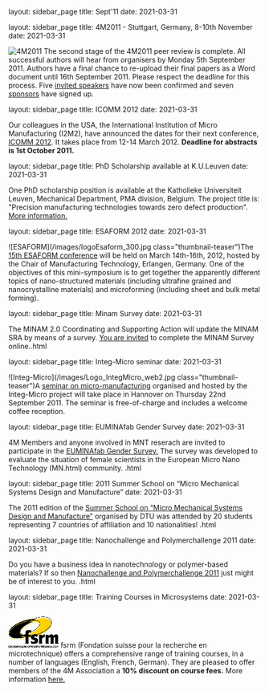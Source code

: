 layout: sidebar_page
title: Sept'11
date: 2021-03-31

<!--break-->
layout: sidebar_page
title: 4M2011 - Stuttgart, Germany, 8-10th November
date: 2021-03-31

![4M2011](/images/4m-2011_web1.jpg)
The second stage of the 4M2011 peer review is complete. All successful authors will hear from organisers by Monday 5th September 2011. Authors have a final chance to re-upload their final papers as a Word document until 16th September 2011. Please respect the deadline for this process. Five [invited speakers](/conference/2011/Invited-Speakers-0) have now been confirmed and seven [sponsors](/conference/2011/Our-Sponsor.html) have signed up. 

layout: sidebar_page
title: ICOMM 2012
date: 2021-03-31

Our colleagues in the USA, the International Institution of Micro Manufacturing (I2M2), have announced the dates for their next conference, [ICOMM 2012](/event/ICOMM-2012.html). It takes place from 12-14 March 2012. **Deadline for abstracts is 1st October 2011.**  
    
layout: sidebar_page
title: PhD Scholarship available at K.U.Leuven
date: 2021-03-31

One PhD scholarship position is available at the Katholieke Universiteit Leuven, Mechanical Department, PMA division, Belgium. The project title is: "Precision manufacturing technologies towards zero defect production". [More information.](/contents/PhD-scholarship-KULeuve.html)
  
layout: sidebar_page
title: ESAFORM 2012
date: 2021-03-31

![ESAFORM](/images/logoEsaform_300.jpg class="thumbnail-teaser")The [15th ESAFORM conference](/node/556) will be held on March 14th-16th, 2012, hosted by the Chair of Manufacturing Technology, Erlangen, Germany. One of the objectives of this mini-symposium is to get together the apparently different topics of nano-structured materials (including ultrafine grained and nanocrystalline materials) and microforming (including sheet and bulk metal forming).   
  
layout: sidebar_page
title: Minam Survey
date: 2021-03-31

The MINAM 2.0 Coordinating and Supporting Action will update the MINAM SRA by means of a survey. [You are invited](/contents/MINAM-Surve.html) to complete the MINAM Survey online..html
  
layout: sidebar_page
title: Integ-Micro seminar
date: 2021-03-31

![Integ-Micro](/images/Logo_IntegMicro_web2.jpg class="thumbnail-teaser")A [seminar on micro-manufacturing](/event/Integ-micro-semina.html) organised and hosted by the Integ-Micro project will take place in Hannover on Thursday 22nd September 2011. The seminar is free-of-charge and includes a welcome coffee reception.
    
layout: sidebar_page
title: EUMINAfab Gender Survey
date: 2021-03-31

4M Members and anyone involved in MNT reserach are invited to participate in the [EUMINAfab Gender Survey.](/contents/EUMINAfab-Gender-Survey.html) The survey was developed to evaluate the situation of female scientists in the European Micro Nano Technology (MN.html) community.     .html
  
layout: sidebar_page
title: 2011 Summer School on “Micro Mechanical Systems Design and Manufacture”
date: 2021-03-31

The 2011 edition of the [Summer School on “Micro Mechanical Systems Design and Manufacture”](/contents/2011-Summer-School-Micro-Mechanical-Systems-Design-and-Manufactur.html) organised by DTU was attended by 20 students representing 7 countries of affiliation and 10 nationalities!  .html

layout: sidebar_page
title: Nanochallenge and Polymerchallenge 2011
date: 2021-03-31

Do you have a business idea in nanotechnology or polymer-based materials? If so then [Nanochallenge and Polymerchallenge 2011](/contents/Nanochallenge-and-Polymerchallenge-201.html) just might be of interest to you.  .html
 
layout: sidebar_page
title: Training Courses in Microsystems
date: 2021-03-31

![FSRM](/images/FSRM_LOGO_web.gif)
fsrm (Fondation suisse pour la recherche en microtechnique) offers a comprehensive range of training courses, in a number of languages (English, French, German). They are pleased to offer members of the 4M Association a <b>10% discount on course fees.</b> More information [here.](/contents/fsrm-training-course.html)